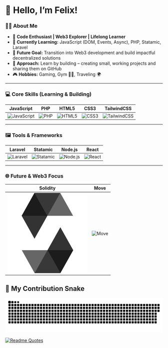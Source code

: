 # 👋 Hello, I’m Felix!


### 👨‍💻 About Me
- 🌟 **Code Enthusiast | Web3 Explorer | Lifelong Learner**
- 🌱 **Currently Learning:** JavaScript (DOM, Events, Async), PHP, Statamic, Laravel  
- 🎯 **Future Goal:** Transition into Web3 development and build impactful decentralized solutions  
- 🚀 **Approach:** Learn by building – creating small, working projects and sharing them on GitHub  
- 🎮 **Hobbies:** Gaming, Gym 🏋️‍♂️, Traveling 🌍

---

### 💻 Core Skills (Learning & Building)

| JavaScript | PHP | HTML5 | CSS3 | TailwindCSS |
|-----------|-----|-------|------|-------------|
| ![JavaScript](https://img.icons8.com/color/48/000000/javascript.png) | ![PHP](https://img.icons8.com/color/48/000000/php.png) | ![HTML5](https://img.icons8.com/color/48/000000/html-5.png) | ![CSS3](https://img.icons8.com/color/48/000000/css3.png) | ![TailwindCSS](https://img.icons8.com/color/48/000000/tailwind_css.png) |

---

### 🖼️ Tools & Frameworks
| Laravel | Statamic | Node.js | React |
|--------|---------|--------|-------|
| ![Laravel](https://img.icons8.com/fluency/48/laravel.png) | ![Statamic](https://img.icons8.com/fluency/48/server.png) | ![Node.js](https://img.icons8.com/color/48/000000/nodejs.png) | ![React](https://img.icons8.com/color/48/000000/react-native.png) |

---

### 🌐 Future & Web3 Focus
| Solidity | Move |
|---------|------|
| ![Solidity](https://raw.githubusercontent.com/devicons/devicon/master/icons/solidity/solidity-original.svg) | ![Move](https://cryptologos.cc/logos/aptos-apt-logo.png?v=029) |




## 🐍 My Contribution Snake
![GitHub Contribution Snake](https://raw.githubusercontent.com/1e37/1e37/output/github-contribution-grid-snake.svg)



[![Readme Quotes](https://quotes-github-readme.vercel.app/api?type=horizontal&theme=dark&quote=We+must+all+suffer+from+one+of+two+pains%3A+the+pain+of+discipline+or+the+pain+of+regret.+The+difference+is+discipline+weighs+ounces+while+regret+weighs+tons.&author=Jim+Rohn)](https://github.com/piyushsuthar/github-readme-quotes)

